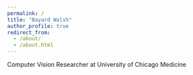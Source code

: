 ```yaml
---
permalink: /
title: "Bayard Walsh"
author_profile: true
redirect_from: 
  - /about/
  - /about.html
---
```


Computer Vision Researcher at University of Chicago Medicine
